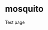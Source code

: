 <!--
image : https://pbs.twimg.com/profile_images/378800000532546226/dbe5f0727b69487016ffd67a6689e75a.jpeg
-->

# mosquito

Test page
